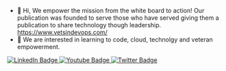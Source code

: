 - 👋 Hi, We empower the mission from the white board to action! Our publication was founded to serve those who have served giving them a publication to share technology though leadership. https://www.vetsindevops.com/
- 👀 We are interested in learning to code, cloud, technolgy and veteran empowerment. 

<div id="badges">
  <a href="[your-linkedin-URL](https://www.linkedin.com/groups/14197249/)">
    <img src="https://img.shields.io/badge/LinkedIn-blue?style=for-the-badge&logo=linkedin&logoColor=white" alt="LinkedIn Badge"/>
  </a>
  <a href="[your-youtube-URL](https://www.youtube.com/c/TheSudo)">
    <img src="https://img.shields.io/badge/YouTube-red?style=for-the-badge&logo=youtube&logoColor=white" alt="Youtube Badge"/>
  </a>
  <a href="[your-twitter-URL](https://twitter.com/vetsindevops)">
    <img src="https://img.shields.io/badge/Twitter-blue?style=for-the-badge&logo=twitter&logoColor=white" alt="Twitter Badge"/>
  </a>
</div>
